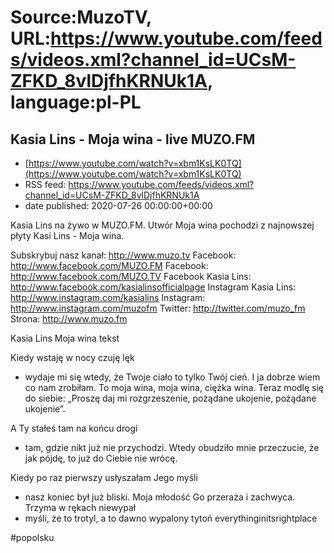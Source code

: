 # Source:MuzoTV, URL:https://www.youtube.com/feeds/videos.xml?channel_id=UCsM-ZFKD_8vlDjfhKRNUk1A, language:pl-PL

## Kasia Lins - Moja wina - live MUZO.FM
 - [https://www.youtube.com/watch?v=xbm1KsLK0TQ](https://www.youtube.com/watch?v=xbm1KsLK0TQ)
 - RSS feed: https://www.youtube.com/feeds/videos.xml?channel_id=UCsM-ZFKD_8vlDjfhKRNUk1A
 - date published: 2020-07-26 00:00:00+00:00

Kasia Lins na żywo w MUZO.FM. Utwór Moja wina pochodzi z najnowszej płyty Kasi Lins - Moja wina.

Subskrybuj nasz kanał: http://www.muzo.tv
Facebook: http://www.facebook.com/MUZO.FM
Facebook: http://www.facebook.com/MUZO.TV
Facebook Kasia Lins: http://www.facebook.com/kasialinsofficialpage
Instagram Kasia Lins: http://www.instagram.com/kasialins
Instagram: http://www.instagram.com/muzofm
Twitter: http://twitter.com/muzo_fm
Strona: http://www.muzo.fm


Kasia Lins Moja wina tekst

Kiedy wstaję w nocy czuję lęk
- wydaje mi się wtedy, że Twoje ciało to tylko Twój cień.
I ja dobrze wiem co nam zrobiłam.
To moja wina, moja wina, ciężka wina.
Teraz modlę się do siebie:
„Proszę daj mi rozgrzeszenie,
pożądane ukojenie, pożądane ukojenie”.

A Ty stałeś tam na końcu drogi
- tam, gdzie nikt już nie przychodzi.
Wtedy obudziło mnie przeczucie,
że jak pójdę, to już do Ciebie nie wrócę.

Kiedy po raz pierwszy usłyszałam Jego myśli
- nasz koniec był już bliski.
Moja młodość Go przeraża i zachwyca.
Trzyma w rękach niewypał
- myśli, że to trotyl, a to dawno wypalony tytoń everythinginitsrightplace

#popolsku

